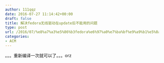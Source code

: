 ```yaml
---
author: 111qqz
date: 2016-07-27 11:14:42+00:00
draft: false
title: 解决fedora无线驱动在update后不能用的问题
type: post
url: /2016/07/%e8%a7%a3%e5%86%b3fedora%e6%97%a0%e7%ba%bf%e9%a9%b1%e5%8a%a8%e5%9c%a8update%e5%90%8e%e4%b8%8d%e8%83%bd%e7%94%a8%e7%9a%84%e9%97%ae%e9%a2%98/
categories:
- ACM
---
```


。。。重新编译一次就可以了。。。orz

